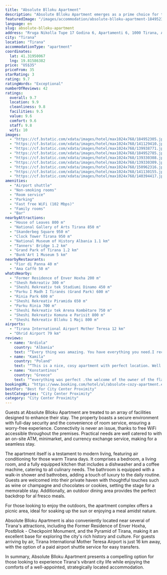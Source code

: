 ```yaml
---
title: "Absolute Blloku Apartment"
description: "Absolute Blloku Apartment emerges as a prime choice for travelers seeking a blend of comfort and convenience in the heart of Tirana."
featuredImage: "/images/accommodation/absolute-blloku-apartment-184952305.jpg"
language: en
slug: absolute-blloku-apartment
address: "Rruga Nikolla Tupe 17 Godina 6, Apartamenti 6, 1000 Tirana, Albania"
city: "Tirana"
location: "Tirana"
accommodationType: "apartment"
coordinates:
  lat: 41.31950067
  lng: 19.81586382
price: "US$35"
priceFrom: 35
starRating: 3
rating: 9.7
ratingWords: "Exceptional"
numberOfReviews: 42
ratings:
  overall: 9.7
  location: 9.9
  cleanliness: 9.8
  facilities: 9.5
  value: 9.6
  comfort: 9.6
  staff: 9.8
  wifi: 10
images:
  - "https://cf.bstatic.com/xdata/images/hotel/max1024x768/184952305.jpg?k=5460dcd73727ba3804d1bc71fd8ac7d3003ab30e889b9ca9efbff7ca149304c9&o=&hp=1"
  - "https://cf.bstatic.com/xdata/images/hotel/max1024x768/141129410.jpg?k=5568ca7dd0d28e808a491f9ce0c18101da76f654c7736168acc9d2899c41c925&o=&hp=1"
  - "https://cf.bstatic.com/xdata/images/hotel/max1024x768/139938771.jpg?k=45b51472bc8d1dbaa4e2ec387108f1c11fd8cd5281a4c1c711a0bdebcfb43286&o=&hp=1"
  - "https://cf.bstatic.com/xdata/images/hotel/max1024x768/184952785.jpg?k=e9b8a1c7d2b4270ada2d6f1ea0240d4ac94f232da21a9315b22bd08930a44450&o=&hp=1"
  - "https://cf.bstatic.com/xdata/images/hotel/max1024x768/139330308.jpg?k=4896db5847304bac1e20dd793750b7c35ba934a381509d4806459e417c55ad72&o=&hp=1"
  - "https://cf.bstatic.com/xdata/images/hotel/max1024x768/139330309.jpg?k=a2d827f19e5312c3e8c06bebbe19f9feebe540aaa852c89caa4c5268ac91a9ca&o=&hp=1"
  - "https://cf.bstatic.com/xdata/images/hotel/max1024x768/150962316.jpg?k=5c7f1bc3d863326e91514a27ad75db153e0907733828d9a8efe73ed294e30f87&o=&hp=1"
  - "https://cf.bstatic.com/xdata/images/hotel/max1024x768/141130155.jpg?k=a5de4ea7bde50bf0cca6517f6bcad3f30f706115a319b6dff4e18e5034a2c5f3&o=&hp=1"
  - "https://cf.bstatic.com/xdata/images/hotel/max1024x768/140394417.jpg?k=00c64010fcdab1e25e927b5409139772921329e4d906ac00d733f2636d708777&o=&hp=1"
amenities:
  - "Airport shuttle"
  - "Non-smoking rooms"
  - "Room service"
  - "Parking"
  - "Fast free WiFi (102 Mbps)"
  - "Family rooms"
  - "Bar"
nearbyAttractions:
  - "House of Leaves 800 m"
  - "National Gallery of Arts Tirana 850 m"
  - "Skanderbeg Square 950 m"
  - "Clock Tower Tirana 950 m"
  - "National Museum of History Albania 1.1 km"
  - "Tanners' Bridge 1.2 km"
  - "Grand Park of Tirana 1.2 km"
  - "Bunk'Art 1 Museum 5 km"
nearbyRestaurants:
  - "Fior di Panna 40 m"
  - "Ama Caffè 50 m"
whatsNearby:
  - "Former Residence of Enver Hoxha 200 m"
  - "Shesh Rekreativ 300 m"
  - "Sheshi Rekreativ tek Stadiumi Dinamo 450 m"
  - "Parku I Madh I Tiranës (Grand Park) 600 m"
  - "Rinia Park 600 m"
  - "Sheshi Rekreativ Piramida 650 m"
  - "Parku Rinia 700 m"
  - "Sheshi Rekreativ tek Arena Kombëtare 750 m"
  - "Sheshi Rekreativ Komuna e Parisit 800 m"
  - "Sheshi Rekreativ Blloku 1 Maji 800 m"
airports:
  - "Tirana International Airport Mother Teresa 12 km"
  - "Ohrid Airport 79 km"
reviews:
  - name: "Ardiola"
    country: "Albania"
    text: "“Every thing was amazing. You have everything you need.I recommend it 100%”"
  - name: "Kamila"
    country: "Poland"
    text: "“This is a nice, cosy apartment with perfect location. Well equipped kitchen, comfortable beds. Perfect host, always in touch, ready to help you. Strongly recommended.”"
  - name: "Konstantinos"
    country: "Greece"
    text: "“everything was perfect .the welcome of the owner of the flat.he provides us with all the proper things we use in our house”"
bookingURL: "https://www.booking.com/hotel/al/absolute-cozy-apartment.en-gb.html?aid=8035640"
bestFor: "Best for City Center Proximity"
bestCategories: "City Center Proximity"
category: "City Center Proximity"
---
```


Guests at Absolute Blloku Apartment are treated to an array of facilities designed to enhance their stay. The property boasts a secure environment with full-day security and the convenience of room service, ensuring a worry-free experience. Connectivity is never an issue, thanks to free WiFi accessible throughout the premises. Practical needs are well catered to with an on-site ATM, minimarket, and currency exchange service, making for a seamless stay.

The apartment itself is a testament to modern living, featuring air conditioning for those warm Tirana days. It comprises a bedroom, a living room, and a fully equipped kitchen that includes a dishwasher and a coffee machine, catering to all culinary needs. The bathroom is equipped with a walk-in shower and bathrobes, adding a touch of luxury to the daily routine. Guests are welcomed into their private haven with thoughtful touches such as wine or champagne and chocolates or cookies, setting the stage for a memorable stay. Additionally, an outdoor dining area provides the perfect backdrop for al fresco meals.

For those looking to enjoy the outdoors, the apartment complex offers a picnic area, ideal for soaking up the sun or enjoying a meal amidst nature.

Absolute Blloku Apartment is also conveniently located near several of Tirana's attractions, including the Former Residence of Enver Hoxha, Postbllok - Checkpoint Monument, and the Pyramid of Tirana, making it an excellent base for exploring the city's rich history and culture. For guests arriving by air, Tirana International Mother Teresa Airport is just 16 km away, with the option of a paid airport shuttle service for easy transfers.

In summary, Absolute Blloku Apartment presents a compelling option for those looking to experience Tirana's vibrant city life while enjoying the comforts of a well-appointed, strategically located accommodation.